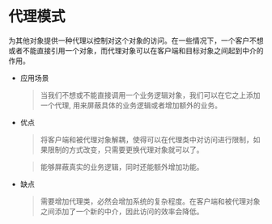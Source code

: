 # 代理模式
为其他对象提供一种代理以控制对这个对象的访问。在一些情况下，一个客户不想或者不能直接引用一个对象，而代理对象可以在客户端和目标对象之间起到中介的作用。   

* 应用场景
  > 当我们不想或不能直接调用一个业务逻辑对象，我们可以在它之上添加一个代理, 用来屏蔽具体的业务逻辑或者增加额外的业务。  

* 优点
  > 将客户端和被代理对象解耦，使得可以在代理类中对访问进行限制，如果限制的方式改变，只需要更换代理对象就可以了。  

  > 能够屏蔽真实的业务逻辑，同时还能额外增加功能。  

* 缺点
  > 需要增加代理类，必然会增加系统的复杂程度。在客户端和被代理对象之间添加了一个新的中介，因此访问的效率会降低。  